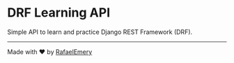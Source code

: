 # DRF Learning API

Simple API to learn and practice Django REST Framework (DRF).

---

Made with :heart: by [RafaelEmery](https://github.com/RafaelEmery)
